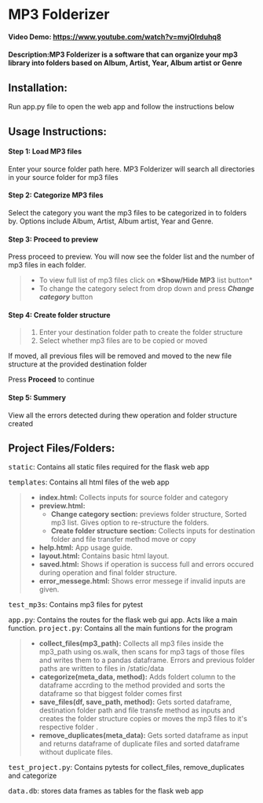 # MP3 Folderizer

#### Video Demo: https://www.youtube.com/watch?v=mvjOIrduhq8

#### Description:MP3 Folderizer is a software that can organize your mp3 library into folders based on Album, Artist, Year, Album artist or Genre

## Installation:

Run app.py file to open the web app and follow the instructions below

## Usage Instructions:

#### Step 1: Load MP3 files

Enter your source folder path here. MP3 Folderizer will search all directories in your source folder for mp3 files

#### Step 2: Categorize MP3 files

Select the category you want the mp3 files to be categorized in to folders by. Options include Album, Artist, Album artist, Year and Genre.

#### Step 3: Proceed to preview

Press proceed to preview. You will now see the folder list and the number of mp3 files in each folder.

> - To view full list of mp3 files click on **\*Show/Hide MP3** list button\*
> - To change the category select from drop down and press **_Change category_** button

#### Step 4: Create folder structure

> 1. Enter your destination folder path to create the folder structure
> 2. Select whether mp3 files are to be copied or moved

If moved, all previous files will be removed and moved to the new file structure at the provided destination folder

Press **Proceed** to continue

#### Step 5: Summery

View all the errors detected during thew operation and folder structure created

## Project Files/Folders:

<kbd>static</kbd>: Contains all static files required for the flask web app

<kbd>templates</kbd>: Contains all html files of the web app

> - **index.html:** Collects inputs for source folder and category
> - **preview.html:**
>   - **Change category section:** previews folder structure, Sorted mp3 list. Gives option to re-structure the folders.
>   - **Create folder structure section:** Collects inputs for destination folder and file transfer method move or copy
> - **help.html:** App usage guide.
> - **layout.html:** Contains basic html layout.
> - **saved.html:** Shows if operation is success full and errors occured during operation and final folder structure.
> - **error_messege.html:** Shows error messege if invalid inputs are given.

<kbd>test_mp3s</kbd>: Contains mp3 files for pytest

<kbd>app.py</kbd>: Contains the routes for the flask web gui app. Acts like a main function.
<kbd>project.py</kbd>: Contains all the main funtions for the program

> - **collect_files(mp3_path):** Collects all mp3 files inside the mp3_path using os.walk, then scans for mp3 tags of those files and writes them to a pandas dataframe. Errors and previous folder paths are written to files in /static/data
> - **categorize(meta_data, method):** Adds foldert column to the dataframe accrding to the method provided and sorts the dataframe so that biggest folder comes first
> - **save_files(df, save_path, method):** Gets sorted dataframe, destination folder path and file transfe method as inputs and creates the folder structure copies or moves the mp3 files to it's respective folder .
> - **remove_duplicates(meta_data):** Gets sorted dataframe as input and returns dataframe of duplicate files and sorted dataframe without duplicate files.

<kbd>test_project.py</kbd>: Contains pytests for collect_files, remove_duplicates and categorize

<kbd>data.db</kbd>: stores data frames as tables for the flask web app
